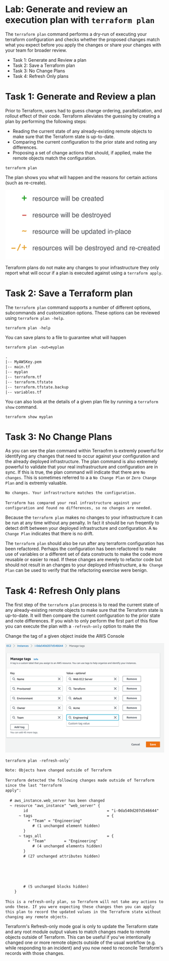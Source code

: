 # Lab: Generate and review an execution plan with `terraform plan`

The `terraform plan` command performs a dry-run of executing your terraform configuration and checks whether the proposed changes match what you expect before you apply the changes or share your changes with your team for broader review.

- Task 1: Generate and Review a plan
- Task 2: Save a Terraform plan
- Task 3: No Change Plans
- Task 4: Refresh Only plans

# Task 1: Generate and Review a plan

Prior to Terraform, users had to guess change ordering, parallelization, and rollout effect of their code. Terraform alleviates the guessing by creating a plan by performing the following steps:

- Reading the current state of any already-existing remote objects to make sure that the Terraform state is up-to-date.
- Comparing the current configuration to the prior state and noting any differences.
- Proposing a set of change actions that should, if applied, make the remote objects match the configuration.

```shell
terraform plan
```

The plan shows you what will happen and the reasons for certain actions (such as re-create).

![Terraform Plan Resources](img/terraform_plan_resources.png)

Terraform plans do not make any changes to your infrastructure they only report what will occur if a plan is executed against using a `terraform apply`.

# Task 2: Save a Terraform plan

The `terraform plan` command supports a number of different options, subcommands and customization options. These options can be reviewed using `terraform plan -help`.

```shell
terraform plan -help
```

You can save plans to a file to guarantee what will happen

```shell
terraform plan -out=myplan
```

```shell
.
|-- MyAWSKey.pem
|-- main.tf
|-- myplan
|-- terraform.tf
|-- terraform.tfstate
|-- terraform.tfstate.backup
|-- variables.tf
```

You can also look at the details of a given plan file by running a `terraform show` command.

```shell
terraform show myplan
```

# Task 3: No Change Plans

As you can see the plan command within Terraofrm is extremly powerful for identifying any changes that need to occur against your configuration and the already deployed infrastructure. The plan command is also extremely powerful to validate that your real insfrastructure and configuration are in sync. If this is true, the plan command will indicate that there are `No changes`. This is sometimes referred to a a `No Change Plan` or `Zero Change Plan` and is extremly valuable.

```shell
No changes. Your infrastructure matches the configuration.

Terraform has compared your real infrastructure against your configuration and found no differences, so no changes are needed.
```

Because the `terraform plan` makes no changes to your infrastructure it can be run at any time without any penalty. In fact it should be run freqently to detect drift between your deployed infrastructure and configuration. A `No Change Plan` indicates that there is no drift.

The `terraform plan` should also be run after any terraform configuration has been refactored. Perhaps the configuration has been refactored to make use of variables or a different set of data constructs to make the code more reusable or easier to read. If these changes are merely to refactor code but should not result in an changes to your deployed infrastructure, a `No Change Plan` can be used to verify that the refactoring exercise were benign.

# Task 4: Refresh Only plans

The first step of the `terraform plan` process is to read the current state of any already-existing remote objects to make sure that the Terraform state is up-to-date. It will then compare the current configuration to the prior state and note differences. If you wish to only perform the first part of this flow you can execute the plan with a `-refresh-only` option to make the

Change the tag of a given object inside the AWS Console

![AWS Tag](img/aws_tag.png)

```
terraform plan -refresh-only`
```

```shell
Note: Objects have changed outside of Terraform

Terraform detected the following changes made outside of Terraform since the last "terraform
apply":

  # aws_instance.web_server has been changed
  ~ resource "aws_instance" "web_server" {
        id                                   = "i-0da540d207d546644"
      ~ tags                                 = {
          + "Team" = "Engineering"
            # (1 unchanged element hidden)
        }
      ~ tags_all                             = {
          + "Team"        = "Engineering"
            # (4 unchanged elements hidden)
        }
        # (27 unchanged attributes hidden)





        # (5 unchanged blocks hidden)
    }

This is a refresh-only plan, so Terraform will not take any actions to undo these. If you were expecting these changes then you can apply this plan to record the updated values in the Terraform state without changing any remote objects.
```

Terraform's Refresh-only mode goal is only to update the Terraform state and any root module output values to match changes made to remote objects outside of Terraform. This can be useful if you've intentionally changed one or more remote objects outside of the usual workflow (e.g. while responding to an incident) and you now need to reconcile Terraform's records with those changes.
